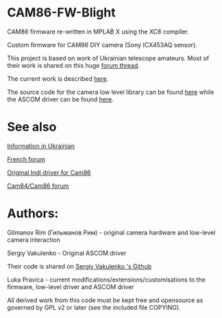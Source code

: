 # CAM86-FW-Blight
CAM86 firmware re-written in MPLAB X using the XC8 compiler.

Custom firmware for CAM86 DIY camera (Sony ICX453AQ sensor).

This project is based on work of Ukrainian telescope amateurs.
Most of their work is shared on this huge [forum thread](http://www.astroclub.kiev.ua/forum/index.php?topic=28929.0).

The current work is described [here](http://www.iceinspace.com.au/forum/showthread.php?t=146493).

The source code for the camera low level library can be found [here](https://github.com/axsdenied/cam86_dll) while the ASCOM driver can be found [here](https://github.com/axsdenied/cam86_ASCOM).

# See also
[Information in Ukrainian](http://astroccd.org/)

[French forum](http://www.webastro.net/forum/showthread.php?t=141764)

[Original Indi driver for Cam86](https://github.com/gehelem/indi_cam86_ccd)

[Cam84/Cam86 forum](http://www.cloudynights.com/topic/497530-diy-astro-ccd-16-bit-color-6mpx-camera/)


# Authors:
Gilmanov Rim (Гильманов Рим) - original camera hardware and low-level camera interaction

Sergiy Vakulenko - Original ASCOM driver 

Their code is shared on [Sergiy Vakulenko 's Github](https://github.com/vakulenko/CAM8_software)


Luka Pravica - current modifications/extensions/customisations to the firmware, low-level driver and ASCOM driver

All derived work from this code must be kept free and opensource as governed by GPL v2 or later (see the included file COPYING).
